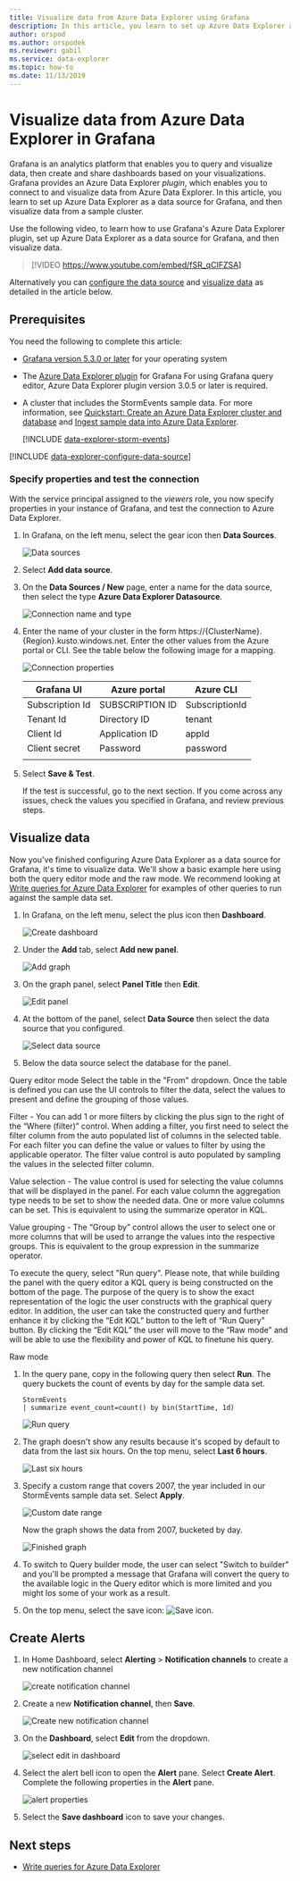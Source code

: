 ```yaml
---
title: Visualize data from Azure Data Explorer using Grafana
description: In this article, you learn to set up Azure Data Explorer as a data source for Grafana, and then visualize data from a sample cluster.
author: orspod
ms.author: orspodek
ms.reviewer: gabil
ms.service: data-explorer
ms.topic: how-to
ms.date: 11/13/2019
---
```


# Visualize data from Azure Data Explorer in Grafana

Grafana is an analytics platform that enables you to query and visualize data, then create and share dashboards based on your visualizations. Grafana provides an Azure Data Explorer *plugin*, which enables you to connect to and visualize data from Azure Data Explorer. In this article, you learn to set up Azure Data Explorer as a data source for Grafana, and then visualize data from a sample cluster.

Use the following video, to learn how to use Grafana's Azure Data Explorer plugin, set up Azure Data Explorer as a data source for Grafana, and then visualize data. 

> [!VIDEO https://www.youtube.com/embed/fSR_qCIFZSA]

Alternatively you can [configure the data source](#configure-the-data-source) and [visualize data](#visualize-data) as detailed in the article below.

## Prerequisites

You need the following to complete this article:

* [Grafana version 5.3.0 or later](https://docs.grafana.org/installation/) for your operating system

* The [Azure Data Explorer plugin](https://grafana.com/plugins/grafana-azure-data-explorer-datasource/installation) for Grafana
For using Grafana query editor, Azure Data Explorer plugin version 3.0.5 or later is required.

* A cluster that includes the StormEvents sample data. For  more information, see [Quickstart: Create an Azure Data Explorer cluster and database](create-cluster-database-portal.md) and [Ingest sample data into Azure Data Explorer](ingest-sample-data.md).

    [!INCLUDE [data-explorer-storm-events](includes/data-explorer-storm-events.md)]

[!INCLUDE [data-explorer-configure-data-source](includes/data-explorer-configure-data-source.md)]

### Specify properties and test the connection

With the service principal assigned to the *viewers* role, you now specify properties in your instance of Grafana, and test the connection to Azure Data Explorer.

1. In Grafana, on the left menu, select the gear icon then **Data Sources**.

    ![Data sources](media/grafana/data-sources.png)

1. Select **Add data source**.

1. On the **Data Sources / New** page, enter a name for the data source, then select the type **Azure Data Explorer Datasource**.

    ![Connection name and type](media/grafana/connection-name-type.png)

1. Enter the name of your cluster in the form https://{ClusterName}.{Region}.kusto.windows.net. Enter the other values from the Azure portal or CLI. See the table below the following image for a mapping.

    ![Connection properties](media/grafana/connection-properties.png)

    | Grafana UI | Azure portal | Azure CLI |
    | --- | --- | --- |
    | Subscription Id | SUBSCRIPTION ID | SubscriptionId |
    | Tenant Id | Directory ID | tenant |
    | Client Id | Application ID | appId |
    | Client secret | Password | password |
    | | | |

1. Select **Save & Test**.

    If the test is successful, go to the next section. If you come across any issues, check the values you specified in Grafana, and review previous steps.

## Visualize data

Now you've finished configuring Azure Data Explorer as a data source for Grafana, it's time to visualize data. We'll show a basic example here using both the query editor mode and the raw mode. We recommend looking at [Write queries for Azure Data Explorer](write-queries.md) for examples of other queries to run against the sample data set.

1. In Grafana, on the left menu, select the plus icon then **Dashboard**.

    ![Create dashboard](media/grafana/create-dashboard.png)

1. Under the **Add** tab, select **Add new panel**.

    ![Add graph](media/grafana/add-graph.png)

1. On the graph panel, select **Panel Title** then **Edit**.

    ![Edit panel](media/grafana/edit-panel.png)

1. At the bottom of the panel, select **Data Source** then select the data source that you configured.

    ![Select data source](media/grafana/select-data-source.png)
1. Below the data source select the database for the panel.

Query editor mode
Select the table in the "From" dropdown.
Once the table is defined you can use the UI controls to filter the data, select the values to present and define the grouping of those values.

Filter - You can add 1 or more filters by clicking the plus sign to the right of the “Where (filter)” control. When adding a filter, you first need to select the filter column from the auto populated list of columns in the selected table. For each filter you can define the value or values to filter by using the applicable operator. The filter value control is auto populated by sampling the values in the selected filter column.

Value selection - The value control is used for selecting the value columns that will be displayed in the panel.
For each value column the aggregation type needs to be set to show the needed data. One or more value columns can be set.
This is equivalent to using the summarize operator in KQL.

Value grouping - The “Group by” control allows the user to select one or more columns that will be used to arrange the values into the respective groups.
This is equivalent to the group expression in the summarize operator.

To execute the query, select "Run query".
Please note, that while building the panel with the query editor a KQL query is being constructed on the bottom of the page.
The purpose of the query is to show the exact representation of the logic the user constructs with the graphical query editor.
In addition, the user can take the constructed query and further enhance it by clicking the “Edit KQL” button to the left of “Run Query” button.
By clicking the “Edit KQL” the user will move to the “Raw mode”	and will be able to use the flexibility and power of KQL to finetune his query.


Raw mode
1. In the query pane, copy in the following query then select **Run**. The query buckets the count of events by day for the sample data set.

    ```kusto
    StormEvents
    | summarize event_count=count() by bin(StartTime, 1d)
    ```

    ![Run query](media/grafana/run-query.png)

1. The graph doesn't show any results because it's scoped by default to data from the last six hours. On the top menu, select **Last 6 hours**.

    ![Last six hours](media/grafana/last-six-hours.png)

1. Specify a custom range that covers 2007, the year included in our StormEvents sample data set. Select **Apply**.

    ![Custom date range](media/grafana/custom-date-range.png)

    Now the graph shows the data from 2007, bucketed by day.

    ![Finished graph](media/grafana/finished-graph.png)
 1. To switch to Query builder mode, the user can select "Switch to builder" and you'll be prompted a message that Grafana will convert the query to the available logic in the Query editor which is more limited and you might los some of your work as a result.

1. On the top menu, select the save icon: ![Save icon](media/grafana/save-icon.png).

## Create Alerts

1. In Home Dashboard, select **Alerting** > **Notification channels** to create a new notification channel

    ![create notification channel](media/grafana/create-notification-channel.png)

1. Create a new **Notification channel**, then **Save**.

    ![Create new notification channel](media/grafana/new-notification-channel-adx.png)

1. On the **Dashboard**, select **Edit** from the dropdown.

    ![select edit in dashboard](media/grafana/edit-panel-4-alert.png)

1. Select the alert bell icon to open the **Alert** pane. Select **Create Alert**. Complete the following properties in the **Alert** pane.

    ![alert properties](media/grafana/alert-properties.png)

1. Select the **Save dashboard** icon to save your changes.

## Next steps

* [Write queries for Azure Data Explorer](write-queries.md)
